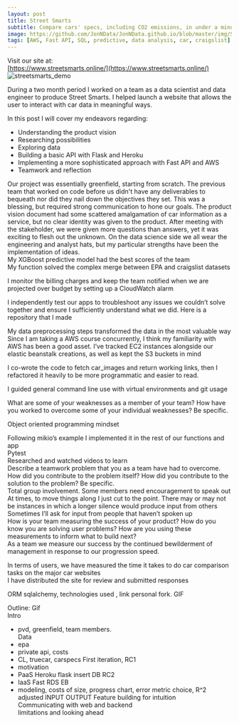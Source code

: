 ```yaml
---
layout: post
title: Street Smarts
subtitle: Compare cars' specs, including CO2 emissions, in under a minute!
image: https://github.com/JonNData/JonNData.github.io/blob/master/img/StreetSmarts06-18.jpg?raw=true
tags: [AWS, Fast API, SQL, predictive, data analysis, car, craigslist]
---
```

Visit our site at:  
[https://www.streetsmarts.online/](https://www.streetsmarts.online/)  
![streetsmarts_demo](https://media.giphy.com/media/fw8hWPw7M7jsvtq1QN/giphy.gif)

During a two month period I worked on a team as a data scientist and data engineer to produce Street Smarts. I helped launch a website that allows the user to interact with car data in meaningful ways. 

In this post I will cover my endeavors regarding:
* Understanding the product vision
* Researching possibilities
* Exploring data
* Building a basic API with Flask and Heroku
* Implementing a more sophisticated  approach with Fast API and AWS
* Teamwork and reflection

Our project was essentially greenfield, starting from scratch. The previous team that worked on code before us didn't have any deliverables to bequeath nor did they nail down 
the objectives they set. This was a blessing, but required strong communication to hone our goals. The product vision document had some scattered amalgamation of car information 
as a service, but no clear identity was given to the product. After meeting with the stakeholder, we were given more questions than answers, yet it was exciting to flesh out the unknown. 
On the data science side we all wear the engineering and analyst hats, but my particular strengths have been the implementation of ideas.   
My XGBoost predictive model had the best scores of the team  
My function solved the complex merge between EPA and craigslist datasets  

I monitor the billing charges and keep the team notified when we are projected over budget by setting up a CloudWatch alarm
 
 
I independently test our apps to troubleshoot any issues we couldn’t solve together and ensure I sufficiently understand what we did. Here is a repository that I made
 
My  data preprocessing steps transformed the data in the most valuable way  
Since I am taking a AWS course concurrently, I think my familiarity with AWS has been a good asset. I’ve tracked EC2 instances alongside our elastic beanstalk creations, as well as kept the S3 buckets in mind  
 
I co-wrote the code to fetch car_images and return working links, then I refactored it heavily to be more programmatic and easier to read.  
 
I guided general command line use with virtual environments and git usage  
 
What are some of your weaknesses as a member of your team? How have you worked to overcome some of your individual weaknesses? Be specific.  

Object oriented programming mindset  

Following mikio’s example I implemented it in the rest of our functions and app  
Pytest  
Researched and watched videos to learn  
Describe a teamwork problem that you as a team have had to overcome. How did you contribute to the problem itself? How did you contribute to the solution to the problem? Be specific.  
Total group involvement. Some members need encouragement to speak out  
At times, to move things along I just cut to the point. There may or may not be instances in which a longer silence would produce input from others  
Sometimes I’ll ask for input from people that haven’t spoken up  
How is your team measuring the success of your product? How do you know you are solving user problems? How are you using these measurements to inform what to build next?  
As a team we measure our success by the continued bewilderment of management in response to our progression speed.  
 
 
 
In terms of users, we have measured the time it takes to do car comparison tasks on the major car websites  
I have distributed the site for review and submitted responses  
  
ORM sqlalchemy, technologies used , link personal fork. GIF

Outline:
Gif  
Intro  
* pvd, greenfield, team members.  
Data  
* epa
* private api, costs
* CL, truecar, carspecs
First iteration, RC1  
* motivation 
* PaaS Heroku flask insert DB
RC2  
* IaaS Fast RDS EB
* modeling, costs of size, progress chart, error metric choice, R^2 adjusted
INPUT OUTPUT Feature building for intuition  
Communicating with web and backend  
limitations and looking ahead  

